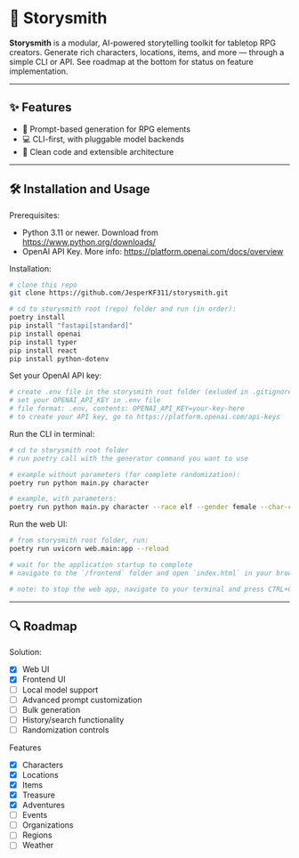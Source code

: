 # 🎩 Storysmith

**Storysmith** is a modular, AI-powered storytelling toolkit for tabletop RPG creators. Generate rich characters, locations, items, and more — through a simple CLI or API. See roadmap at the bottom for status on feature implementation.

---

## ✨ Features

- 🔮 Prompt-based generation for RPG elements
- 💻 CLI-first, with pluggable model backends
- 🧱 Clean code and extensible architecture

---

## 🛠️ Installation and Usage

Prerequisites: 
- Python 3.11 or newer. Download from https://www.python.org/downloads/
- OpenAI API Key. More info: https://platform.openai.com/docs/overview

Installation:
```bash
# clone this repo
git clone https://github.com/JesperKF311/storysmith.git

# cd to storysmith root (repo) folder and run (in order):
poetry install
pip install "fastapi[standard]"
pip install openai
pip install typer
pip install react
pip install python-dotenv
```

Set your OpenAI API key:
```bash
# create .env file in the storysmith root folder (exluded in .gitignore to not reveal secrets)
# set your OPENAI_API_KEY in .env file
# file format: .env, contents: OPENAI_API_KEY=your-key-here
# to create your API key, go to https://platform.openai.com/api-keys
```

Run the CLI in terminal:
```bash
# cd to storysmith root folder
# run poetry call with the generator command you want to use

# example without parameters (for complete randomization):
poetry run python main.py character

# example, with parameters: 
poetry run python main.py character --race elf --gender female --char-class rogue --personality charlatan --genre fantasy
```

Run the web UI:
```bash
# from storysmith root folder, run:
poetry run uvicorn web.main:app --reload

# wait for the application startup to complete
# navigate to the `/frontend` folder and open `index.html` in your browser of choice

# note: to stop the web app, navigate to your terminal and press CTRL+C
```

---

## 🔍 Roadmap

Solution:
- [x] Web UI 
- [x] Frontend UI
- [ ] Local model support
- [ ] Advanced prompt customization
- [ ] Bulk generation
- [ ] History/search functionality
- [ ] Randomization controls

Features
- [x] Characters
- [x] Locations
- [x] Items
- [x] Treasure
- [x] Adventures
- [ ] Events
- [ ] Organizations
- [ ] Regions
- [ ] Weather

